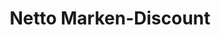 ---
title: "Netto Marken-Discount"
url: /gera/netto-marken-discount-vogtlandstrasse/
shop: Supermarkt
---